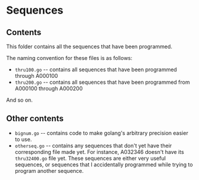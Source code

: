 # Sequences

## Contents

This folder contains all the sequences that have been programmed.

The naming convention for these files is as follows:

- `thru100.go` -- contains all sequences that have been programmed through A000100
- `thru200.go` -- contains all sequences that have been programmed from A000100 through A000200

And so on.

## Other contents

- `bignum.go` -- contains code to make golang's arbitrary precision easier to use.
- `otherseq.go` -- contains any sequences that don't yet have their corresponding file made yet. For instance, A032346 doesn't have its `thru32400.go` file yet. These sequences are either very useful sequences, or sequences that I accidentally programmed while trying to program another sequence.

